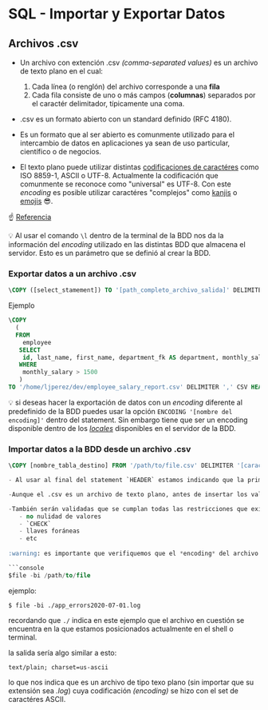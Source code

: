 # SQL - Importar y Exportar Datos
## Archivos .csv
- Un archivo con extención .csv *(comma-separated values)* es un archivo de texto plano en el cual:
  1. Cada línea (o renglón) del archivo corresponde a una **fila**
  2. Cada fila consiste de uno o más campos (**columnas**) separados por el caractér delimitador, típicamente una coma. 

- .csv es un formato abierto con un standard definido (RFC 4180).

- Es un formato que al ser abierto es comunmente utilizado para el intercambio de datos en aplicaciones ya sean de uso particular, científico o de negocios.

- El texto plano puede utilizar distintas [codificaciones de caractéres](https://en.wikipedia.org/wiki/Character_encoding) como ISO 8859-1, ASCII o UTF-8. Actualmente la codificación que comunmente se reconoce como "universal" es UTF-8. Con este *encoding* es posible utilizar caractéres "complejos" como [kanjis](https://en.wikipedia.org/wiki/Kanji) o [emojis](https://unicode.org/emoji/charts/full-emoji-list.html) :sunglasses:.

:point_up: [Referencia](https://en.wikipedia.org/wiki/Comma-separated_values)

:bulb: Al usar el comando `\l` dentro de la terminal de la BDD nos da la información del *encoding* utilizado en las distintas BDD que almacena el servidor. Esto es un parámetro que se definió al crear la BDD.

### Exportar datos a un archivo .csv
```SQL
\COPY ([select_stamement]) TO '[path_completo_archivo_salida]' DELIMITER ',' CSV HEADER ;
```
Ejemplo

```SQL
\COPY 
  ( 
  FROM 
    employee 
   SELECT 
    id, last_name, first_name, department_fk AS department, monthly_salary
   WHERE
    monthly_salary > 1500
   ) 
TO '/home/ljperez/dev/employee_salary_report.csv' DELIMITER ',' CSV HEADER ;
```

:bulb: si deseas hacer la exportación de datos con un *encoding* diferente al predefinido de la BDD puedes usar la opción `ENCODING '[nombre del encoding]'` dentro del statement. Sin embargo tiene que ser un encoding disponible dentro de los [*locales*](https://www.tecmint.com/set-system-locales-in-linux/#:~:text=A%20locale%20is%20a%20set,aware%20applications%20on%20the%20system.) disponibles en el servidor de la BDD. 

### Importar datos a la BDD desde un archivo .csv
```SQL
\COPY [nombre_tabla_destino] FROM '/path/to/file.csv' DELIMITER '[caractér_demilitador]' CSV HEADER;

- Al usar al final del statement `HEADER` estamos indicando que la primera línea de nuestro archivo csv corresponde a un encabezado donde los nombres de los campos corresponden a los nombres de las columnas de la tabla de destino en la BDD. 

-Aunque el .csv es un archivo de texto plano, antes de insertar los valores del csv en la base de datos se hace un proceso de *parsing, (tr: análisis sintético, validación)*. Por ejemplo, no permitirá insertar el valor de `xyz` en una columna cuyo tipo de dato se ha definido como `INTEGER`. 

-También serán validadas que se cumplan todas las restricciones que existen respecto a esa tabla, v gr.
   - no nulidad de valores
   - `CHECK`
   - llaves foráneas
   - etc
   
:warning: es importante que verifiquemos que el *encoding* del archivo .csv sea el mismo de la BDD de destino. para ello podemos usar el comando

```console
$file -bi /path/to/file
```

ejemplo:
```console
$ file -bi ./app_errors2020-07-01.log
```
recordando que `./` indica en este ejemplo que el archivo en cuestión se encuentra en la que estamos posicionados actualmente en el shell o terminal. 

la salida sería algo similar a esto:
```console
text/plain; charset=us-ascii
```
lo que nos indica que es un archivo de tipo texo plano (sin importar que su extensión sea *.log*) cuya codificación *(encoding)* se hizo con el set de caractéres ASCII. 
